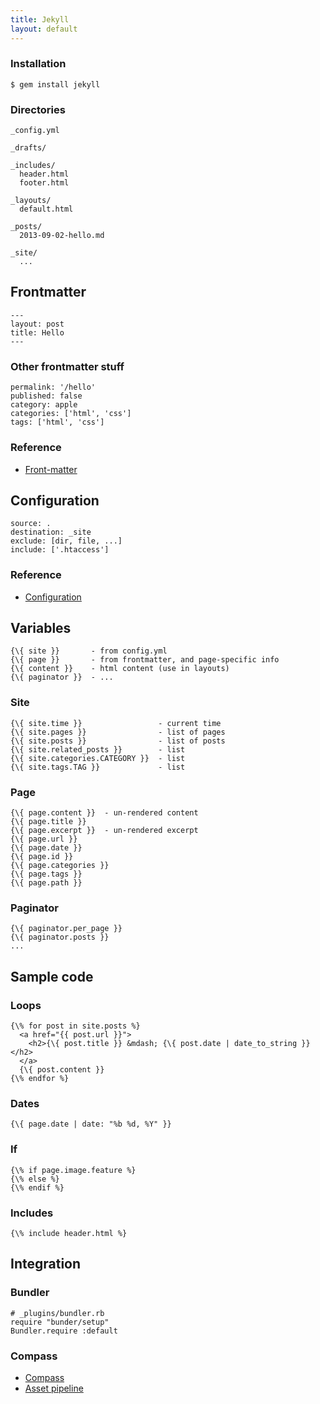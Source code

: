 ```yaml
---
title: Jekyll
layout: default
---
```


### Installation

    $ gem install jekyll

### Directories

    _config.yml

    _drafts/

    _includes/
      header.html
      footer.html

    _layouts/
      default.html

    _posts/
      2013-09-02-hello.md

    _site/
      ...

Frontmatter
-----------

    ---
    layout: post
    title: Hello
    ---

### Other frontmatter stuff

    permalink: '/hello'
    published: false
    category: apple
    categories: ['html', 'css']
    tags: ['html', 'css']

### Reference

 * [Front-matter](http://jekyllrb.com/docs/frontmatter/)

Configuration
-------------

    source: .
    destination: _site
    exclude: [dir, file, ...]
    include: ['.htaccess']

### Reference

 * [Configuration](http://jekyllrb.com/docs/configuration/)

Variables
---------

    {\{ site }}       - from config.yml
    {\{ page }}       - from frontmatter, and page-specific info
    {\{ content }}    - html content (use in layouts)
    {\{ paginator }}  - ...

### Site

    {\{ site.time }}                 - current time
    {\{ site.pages }}                - list of pages
    {\{ site.posts }}                - list of posts
    {\{ site.related_posts }}        - list
    {\{ site.categories.CATEGORY }}  - list
    {\{ site.tags.TAG }}             - list

### Page

    {\{ page.content }}  - un-rendered content
    {\{ page.title }}
    {\{ page.excerpt }}  - un-rendered excerpt
    {\{ page.url }}
    {\{ page.date }}
    {\{ page.id }}
    {\{ page.categories }}
    {\{ page.tags }}
    {\{ page.path }}

### Paginator

    {\{ paginator.per_page }}
    {\{ paginator.posts }}
    ...

Sample code
-----------

### Loops

    {\% for post in site.posts %}
      <a href="{{ post.url }}">
        <h2>{\{ post.title }} &mdash; {\{ post.date | date_to_string }}</h2>
      </a>
      {\{ post.content }}
    {\% endfor %}

### Dates

    {\{ page.date | date: "%b %d, %Y" }}

### If

    {\% if page.image.feature %}
    {\% else %}
    {\% endif %}

### Includes

    {\% include header.html %}

Integration
-----------

### Bundler

    # _plugins/bundler.rb
    require "bunder/setup"
    Bundler.require :default

### Compass

  * [Compass](https://gist.github.com/parkr/2874934)
  * [Asset pipeline](https://github.com/matthodan/jekyll-asset-pipeline)
